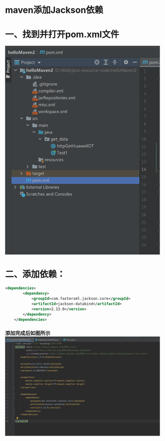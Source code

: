 # maven添加Jackson依赖

# 一、找到并打开pom.xml文件

![image-20231001171542390](https://raw.githubusercontent.com/sandeulllll/blog-img/main/img/202310011715481.png)

# 二、添加依赖：

```xml
<dependencies>
        <dependency>
            <groupId>com.fasterxml.jackson.core</groupId>
            <artifactId>jackson-databind</artifactId>
            <version>2.13.0</version>
        </dependency>
    </dependencies>
```

### 添加完成后如图所示![image-20231001171750153](https://raw.githubusercontent.com/sandeulllll/blog-img/main/img/202310011717306.png)
